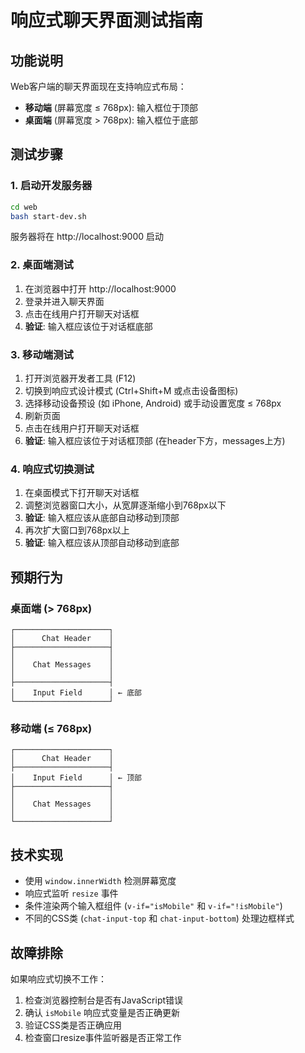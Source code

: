 # 响应式聊天界面测试指南

## 功能说明
Web客户端的聊天界面现在支持响应式布局：
- **移动端** (屏幕宽度 ≤ 768px): 输入框位于顶部
- **桌面端** (屏幕宽度 > 768px): 输入框位于底部

## 测试步骤

### 1. 启动开发服务器
```bash
cd web
bash start-dev.sh
```
服务器将在 http://localhost:9000 启动

### 2. 桌面端测试
1. 在浏览器中打开 http://localhost:9000
2. 登录并进入聊天界面
3. 点击在线用户打开聊天对话框
4. **验证**: 输入框应该位于对话框底部

### 3. 移动端测试
1. 打开浏览器开发者工具 (F12)
2. 切换到响应式设计模式 (Ctrl+Shift+M 或点击设备图标)
3. 选择移动设备预设 (如 iPhone, Android) 或手动设置宽度 ≤ 768px
4. 刷新页面
5. 点击在线用户打开聊天对话框
6. **验证**: 输入框应该位于对话框顶部 (在header下方，messages上方)

### 4. 响应式切换测试
1. 在桌面模式下打开聊天对话框
2. 调整浏览器窗口大小，从宽屏逐渐缩小到768px以下
3. **验证**: 输入框应该从底部自动移动到顶部
4. 再次扩大窗口到768px以上
5. **验证**: 输入框应该从顶部自动移动到底部

## 预期行为

### 桌面端 (> 768px)
```
┌─────────────────────┐
│      Chat Header    │
├─────────────────────┤
│                     │
│    Chat Messages    │
│                     │
├─────────────────────┤
│    Input Field      │ ← 底部
└─────────────────────┘
```

### 移动端 (≤ 768px)
```
┌─────────────────────┐
│      Chat Header    │
├─────────────────────┤
│    Input Field      │ ← 顶部
├─────────────────────┤
│                     │
│    Chat Messages    │
│                     │
└─────────────────────┘
```

## 技术实现
- 使用 `window.innerWidth` 检测屏幕宽度
- 响应式监听 `resize` 事件
- 条件渲染两个输入框组件 (`v-if="isMobile"` 和 `v-if="!isMobile"`)
- 不同的CSS类 (`chat-input-top` 和 `chat-input-bottom`) 处理边框样式

## 故障排除
如果响应式切换不工作：
1. 检查浏览器控制台是否有JavaScript错误
2. 确认 `isMobile` 响应式变量是否正确更新
3. 验证CSS类是否正确应用
4. 检查窗口resize事件监听器是否正常工作

